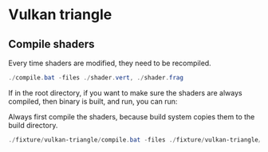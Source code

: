 # Vulkan triangle

## Compile shaders

Every time shaders are modified, they need to be recompiled.

```powershell
./compile.bat -files ./shader.vert, ./shader.frag
```

If in the root directory, if you want to make sure the shaders are always compiled, then binary is built, and run, you can run:

Always first compile the shaders, because build system copies them to the build directory.

```powershell
./fixture/vulkan-triangle/compile.bat -files ./fixture/vulkan-triangle/shader.vert, ./fixture/vulkan-triangle/shader.frag; cmake --build build; .\build\fixture\vulkan-triangle\vulkan-triangle.exe
```
